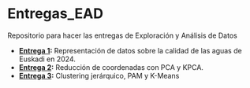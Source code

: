 # Entregas_EAD
Repositorio para hacer las entregas de Exploración y Análisis de Datos

- __[Entrega 1](entrega_1/entrega_1.pdf):__ Representación de datos sobre la calidad de las aguas de Euskadi en 2024.
- __[Entrega 2](entrega_2/entrega_2.pdf):__ Reducción de coordenadas con PCA y KPCA.
- __[Entrega 3](entrega_3/entrega_3.pdf):__ Clustering jerárquico, PAM y K-Means
